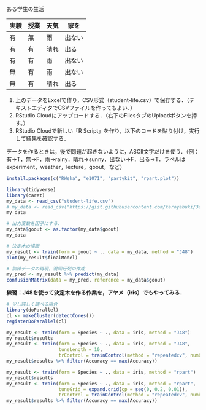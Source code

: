 ある学生の生活

|実験|授業|天気|家を|
  |--|--|--|--|
  |有|無|雨|出ない|
  |有|有|晴れ|出る|
  |有|有|雨|出ない|
  |無|有|雨|出ない|
  |無|有|晴れ|出る|

1. 上のデータをExcelで作り，CSV形式（student-life.csv）で保存する．（テキストエディタでCSVファイルを作ってもよい．）
1. RStudio Cloudにアップロードする．（右下のFilesタブのUploadボタンを押す。）
1. RStudio Cloudで新しい「R Script」を作り，以下のコードを貼り付け，実行して結果を確認する．

データを作るときは，後で問題が起きないように，ASCII文字だけを使う．（例：有→T，無→F，雨→rainy，晴れ→sunny，出ない→F，出る→T．ラベルはexperiment，weather，lecture，goout，など）

```r
install.packages(c("RWeka", "e1071", "partykit", "rpart.plot"))
```

```r
library(tidyverse)
library(caret)
my_data <- read_csv("student-life.csv")
# my_data <- read_csv("https://gist.githubusercontent.com/taroyabuki/3ef73490cf8e5d3db1927c210e32891c/raw/5e3f84c2bae0ca4fffd05199467c181f700626e3/students-life.csv")
my_data
```

```r
# 出力変数を因子にする．
my_data$goout <- as.factor(my_data$goout)
my_data
```

```r
# 決定木の描画
my_result <- train(form = goout ~ ., data = my_data, method = "J48")
plot(my_result$finalModel)
```

```r
# 訓練データの再現，混同行列の作成
my_pred <- my_result %>% predict(my_data)
confusionMatrix(data = my_pred, reference = my_data$goout)
```

**練習：J48を使って決定木を作る作業を，アヤメ（iris）でもやってみる．**

```r
# 少し詳しく調べる場合
library(doParallel)
cl <- makeCluster(detectCores())
registerDoParallel(cl)

my_result <- train(form = Species ~ ., data = iris, method = "J48")
my_result$results
my_result <- train(form = Species ~ ., data = iris, method = "J48",
                   tuneLength = 10,
                   trControl = trainControl(method = "repeatedcv", number = 5, repeats = 20))
my_result$results %>% filter(Accuracy == max(Accuracy))

my_result <- train(form = Species ~ ., data = iris, method = "rpart")
my_result$results
my_result <- train(form = Species ~ ., data = iris, method = "rpart",
                   tuneGrid = expand.grid(cp = seq(0, 0.2, 0.01)),
                   trControl = trainControl(method = "repeatedcv", number = 5, repeats = 20))
my_result$results %>% filter(Accuracy == max(Accuracy))
```
